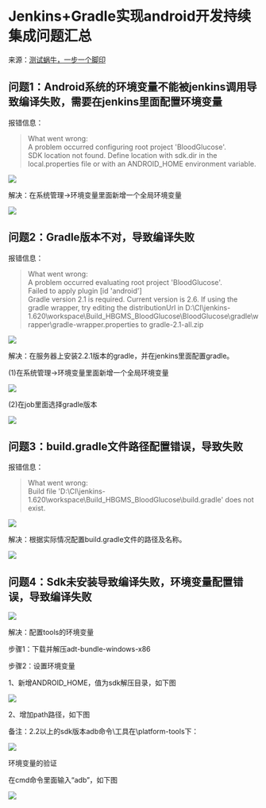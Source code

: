 # Jenkins+Gradle实现android开发持续集成问题汇总

来源：[测试蜗牛，一步一个脚印](http://blog.csdn.net/hwhua1986/article/details/48155163)

## 问题1：Android系统的环境变量不能被jenkins调用导致编译失败，需要在jenkins里面配置环境变量

报错信息：

>  What went wrong:<br/>
> A problem occurred configuring root project 'BloodGlucose'.<br/>
> SDK location not found. Define location with sdk.dir in the local.properties file or with an ANDROID_HOME environment variable.

![](9/1.png)

解决：在系统管理->环境变量里面新增一个全局环境变量

![](9/2.png)

## 问题2：Gradle版本不对，导致编译失败
报错信息：

> What went wrong:<br/>
> A problem occurred evaluating root project 'BloodGlucose'.<br/>
> Failed to apply plugin [id 'android']<br/>
   > Gradle version 2.1 is required. Current version is 2.6. If using the gradle wrapper, try editing the distributionUrl in D:\CI\jenkins-1.620\workspace\Build_HBGMS_BloodGlucose\BloodGlucose\gradle\wrapper\gradle-wrapper.properties to gradle-2.1-all.zip

![](9/3.png)
   
解决：在服务器上安装2.2.1版本的gradle，并在jenkins里面配置gradle。

(1)在系统管理->环境变量里面新增一个全局环境变量

![](9/4.png)

(2)在job里面选择gradle版本

![](9/5.png)

## 问题3：build.gradle文件路径配置错误，导致失败

报错信息：

> What went wrong:<br/>
> Build file 'D:\CI\jenkins-1.620\workspace\Build_HBGMS_BloodGlucose\build.gradle' does not exist.

![](9/6.png)

解决：根据实际情况配置build.gradle文件的路径及名称。

![](9/7.png)

## 问题4：Sdk未安装导致编译失败，环境变量配置错误，导致编译失败

![](9/8.png)

解决：配置tools的环境变量

步骤1：下载并解压adt-bundle-windows-x86<br/>

步骤2：设置环境变量

1、新增ANDROID_HOME，值为sdk解压目录，如下图

![](9/9.png)

2、增加path路径，如下图

备注：2.2以上的sdk版本adb命令\工具在\platform-tools下：

![](9/10.jpeg)

环境变量的验证

在cmd命令里面输入“adb”，如下图

![](9/11.jpeg)
